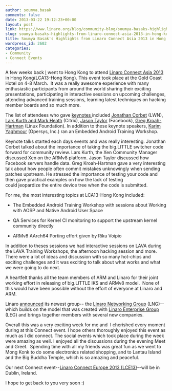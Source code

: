 ```yaml
---
author: soumya.basak
comments: false
date: 2013-03-22 19:12:23+00:00
layout: post
link: https://www.linaro.org/blog/community-blog/soumya-basaks-highlights-from-linaro-connect-asia-2013-in-hong-kong/
slug: soumya-basaks-highlights-from-linaro-connect-asia-2013-in-hong-kong
title: Soumya Basak's Highlights from Linaro Connect Asia 2013 in Hong Kong
wordpress_id: 2602
categories:
- Community
- Connect Events
---
```


A few weeks back [I](http://www.linaro.org/linux-on-arm/meet-the-team/soumya-basak/) went to Hong Kong to attend [Linaro Connect Asia 2013](https://wiki.linaro.org/Events/LCA13) in Hong Kong(LCA13-Hong Kong). This event took place at the Gold Coast Hotel on 4-8 March.  It was a really awesome experience with many enthusiastic participants from around the world sharing their exciting presentations, participating in interactive sessions on upcoming challenges, attending advanced training sessions, learning latest techniques on hacking member boards and so much more.

The list of attendees who gave [keynotes ](http://www.linaro.org/linaro-blog/2013/02/12/linaro-announces-keynote-speakers-for-linaro-connect-asia-2013/)included [Jonathan Corbet](http://lca-13.zerista.com/event/member/72345) (LWN), [Lars Kurth and Mark Heath](http://lca-13.zerista.com/event/member/72404) (Citrix), [Jason Taylor](http://lca-13.zerista.com/event/member/72662) (Facebook), [Greg Kroah-Hartman](http://lca-13.zerista.com/event/member/72405) (Linux Foundation). In addition to these keynote speakers, [Karim Yaghmour](http://www.linaro.org/linaro-blog/2013/02/21/embedded-android-training-workshop-to-be-held-at-linaro-connect-asia-2013/) (Opersys, Inc.) ran an Embedded Android Training Workshop.

Keynote talks started each days events and was really interesting. Jonathan Corbet talked about the importance of taking the big.LITTLE switcher code forward for community review. Lars Kurth, the Xen Community Manager discussed Xen on the ARMv8 platform. Jason Taylor discussed how Facebook servers handle data. Greg Kroah-Hartman gave a very interesting talk about how people often commit mistakes unknowingly when sending patches upstream. He stressed the importance of testing your code and then gave practical examples on how the lack of testing could jeopardize the entire device tree when the code is submitted.

For me, the most interesting topics at LCA13-Hong Kong included:



	
  * The Embedded Android Training Workshop with sessions about Working with AOSP and Native Android User Space

	
  * QA Services for Kernel CI monitoring to support the upstream kernel community directly

	
  * ARMv8 AArch64 Porting effort given by Riku Voipio


In addition to theses sessions we had interactive sessions on LAVA during the LAVA Training Workshops, the afternoon hacking session and more. There were a lot of ideas and discussion with so many hot-chips and exciting challenges and it was exciting to talk about what works and what we were going to do next.

A heartfelt thanks all the team members of ARM and Linaro for their joint working effort in releasing of big.LITTLE IKS and ARMv8 model.  None of this would have been possible without the effort of everyone at Linaro and ARM.

Linaro [announced](http://www.linaro.org/news/networking-leaders-collaborate-to-maximize-choice-performance-and-power-efficiency/en) its newest group-- the [Linaro Networking Group](http://www.linaro.org/engineering/lng) (LNG)-- which builds on the model that was created with [Linaro Enterprise Group](http://www.linaro.org/engineering/leg) (LEG) and brings together members with several new companies.

Overall this was a very exciting week for me and  I cherished every moment during at this Connect event. I hope others thoroughly enjoyed this event as much as I did connect. The social events which took place during the week were amazing as well. I enjoyed all the discussions during the evening Meet and Greet.  Spending time with all my friends was great fun as we went to Mong Konk to do some electronics related shopping, and to Lantau Island and the Big Buddha Temple, which is so amazing and peaceful.

Our next Connect event--[Linaro Connect Europe 2013 (LCE13)](http://www.linaro.org/connect)--will be in Dublin, Ireland.

I hope to get back to you very soon :)
